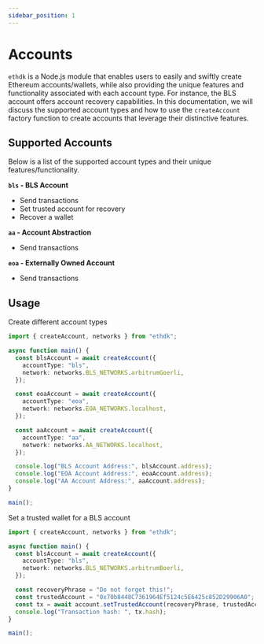 ```yaml
---
sidebar_position: 1
---
```


# Accounts

`ethdk` is a Node.js module that enables users to easily and swiftly create Ethereum accounts/wallets, while also providing the unique features and functionality associated with each account type. For instance, the BLS account offers account recovery capabilities. In this documentation, we will discuss the supported account types and how to use the `createAccount` factory function to create accounts that leverage their distinctive features.

## Supported Accounts

Below is a list of the supported account types and their unique features/functionality.

**`bls` - BLS Account**

- Send transactions
- Set trusted account for recovery
- Recover a wallet

**`aa` - Account Abstraction**

- Send transactions

**`eoa` - Externally Owned Account**

- Send transactions

## Usage

Create different account types

```typescript
import { createAccount, networks } from "ethdk";

async function main() {
  const blsAccount = await createAccount({
    accountType: "bls",
    network: networks.BLS_NETWORKS.arbitrumGoerli,
  });

  const eoaAccount = await createAccount({
    accountType: "eoa",
    network: networks.EOA_NETWORKS.localhost,
  });

  const aaAccount = await createAccount({
    accountType: "aa",
    network: networks.AA_NETWORKS.localhost,
  });

  console.log("BLS Account Address:", blsAccount.address);
  console.log("EOA Account Address:", eoaAccount.address);
  console.log("AA Account Address:", aaAccount.address);
}

main();
```

Set a trusted wallet for a BLS account

```typescript
import { createAccount, networks } from "ethdk";

async function main() {
  const blsAccount = await createAccount({
    accountType: "bls",
    network: networks.BLS_NETWORKS.arbitrumBoerli,
  });

  const recoveryPhrase = "Do not forget this!";
  const trustedAccount = "0x70b8448C7361964Ef5124c5E6425c852D29906A0";
  const tx = await account.setTrustedAccount(recoveryPhrase, trustedAccount);
  console.log("Transaction hash: ", tx.hash);
}

main();
```
